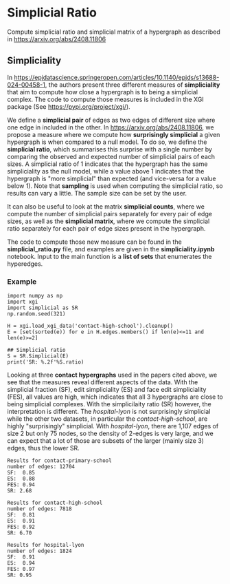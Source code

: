 # Simplicial Ratio
Compute simplicial ratio and simplicial matrix of a hypergraph as described in https://arxiv.org/abs/2408.11806

## Simpliciality

In https://epjdatascience.springeropen.com/articles/10.1140/epjds/s13688-024-00458-1, the authors present three different measures of **simpliciality** that aim to compute how close a hypergraph is to being a simplicial complex.
The code to compute those measures is included in the XGI package (See https://pypi.org/project/xgi/).

We define a **simplicial pair** of edges as two edges of different size where one edge in included in the other.
In https://arxiv.org/abs/2408.11806, we propose a measure where we compute how **surprisingly simplicial** a given hypergraph is when compared to a null model. 
To do so, we define the **simplicial ratio**, which summarises this surprise with a single number by comparing the observed and expected number of simplicial pairs of each sizes.
A simplicial ratio of 1 indicates that the hypergraph has the same simpliciality as the null model, while a value above 1 indicates that the hypergraph is "more simplicial" than expected (and vice-versa for a value below 1).
Note that **sampling** is used when computing the simplicial ratio, so results can vary a little. The sample size can be set by the user.

It can also be useful to look at the matrix **simplicial counts**, where we compute the number of simplicial pairs separately for every pair of edge sizes, as well as the **simplicial matrix**, where we compute the simplicial ratio separately for each pair of edge sizes present in the hypergraph.

The code to compute those new measure can be found in the **simplicial_ratio.py** file, and examples are given in the **simpliciality.ipynb** notebook. Input to the main function is a **list of sets** that enumerates the hyperedges.

### Example

```
import numpy as np
import xgi
import simplicial as SR
np.random.seed(321)

H = xgi.load_xgi_data('contact-high-school').cleanup()
E = [set(sorted(e)) for e in H.edges.members() if len(e)<=11 and len(e)>=2]

## Simplicial ratio
S = SR.Simplicial(E)
print('SR: %.2f'%S.ratio)
```

Looking at three **contact hypergraphs** used in the papers cited above, we see that the measures reveal different aspects of the data. 
With the simplicial fraction (SF), edit simpliciality (ES) and face edit simpliciality (FES), all values are high, which indicates that all 3 hypergraphs are close to being simplicial complexes.
With the simplicilaity ratio (SR) however, the interpretation is different. The *hospital-lyon* is not surprisingly simplicial while the other two datasets, in particular the *contact-high-school*, are highly "surprisingly" simplicial.
With *hospital-lyon*, there are 1,107 edges of size 2 but only 75 nodes, so the density of 2-edges is very large, and we can expect that a lot of those are subsets of the larger (mainly size 3) edges, thus the lower SR.

```
Results for contact-primary-school
number of edges: 12704
SF:  0.85 
ES:  0.88 
FES: 0.94
SR: 2.68

Results for contact-high-school
number of edges: 7818
SF:  0.81 
ES:  0.91 
FES: 0.92
SR: 6.70

Results for hospital-lyon
number of edges: 1824
SF:  0.91 
ES:  0.94 
FES: 0.97
SR: 0.95
```
